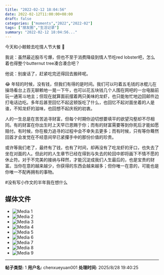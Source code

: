 ```yaml
---
title: "2022-02-12 18:04:56"
date: 2022-02-12T11:00:00+08:00
draft: false
categories: ["moments","2022","2022-02"]
tags: ["朋友圈","生活记录"]
summary: "2022-02-12 18:04:56..."
---
```


今天和小鲸鲸去吃情人节大餐 🥀

我说：虽然最近股币亏爆，但也不至于消费降级到情人节吃red lobster吧，怎么着也得整个butternut tree凑合凑合吧？

他说：别废话了，赶紧吃完还得回去搬砖呢。

😂 年轻的时候，没有钱，但我们有得的是时间。我们可以叼着五毛钱的冰棍儿在操场看台上百无聊赖地一晃一下午，也可以花五块钱几个人围在网吧的一台电脑前玩一通宵斗地主；但现在就算面前摆着两只美味的龙虾，也只能匆忙地边回邮件边打电话边吃。多年后甚至回忆不起这顿饭吃了什么，也回忆不起对面坐着的人是谁，不知龙虾的滋味，也回想不起庆祝的初衷。

人的一生总是在苦苦追寻财富，但每个时期你迫切想要填平的欲望沟壑却不尽相同。有的财富在你出生时上天早已恩赐于你；而有的财富需要等到你死后才能如愿赔付。有时候，你在极力追寻的过程中会不幸失去更多；而有时候，只有等你蓦然回首才会发觉在不经意间早已紧攥手中的那份价值的珍贵。

或许等我们老了，最终有了钱，也有了时间，却再没有了吃龙虾的牙口，也失去了坐在对面的人。但此时的人生章节已经在得到与失去的轮回中即将画下不情不愿的休止符。对于不完美的接纳与释然，才能沉淀成我们人生最后的，也是宝贵的财富。当你在意的越来越少，你获得的东西会越来越多；但你唯一在意的，可能也是你唯一不配再拥有的事物。

#没有写小作文的半年我在想什么

## 媒体文件

- ![Media 1](/Moments/photos/2022-02-12/202202121804560.jpg)
- ![Media 2](/Moments/photos/2022-02-12/202202121804561.jpg)
- ![Media 3](/Moments/photos/2022-02-12/202202121804562.jpg)
- ![Media 4](/Moments/photos/2022-02-12/202202121804563.jpg)
- ![Media 5](/Moments/photos/2022-02-12/202202121804564.jpg)
- ![Media 6](/Moments/photos/2022-02-12/202202121804565.jpg)
- ![Media 7](/Moments/photos/2022-02-12/202202121804566.jpg)
- ![Media 8](/Moments/photos/2022-02-12/202202121804567.jpg)
- ![Media 9](/Moments/photos/2022-02-12/202202121804568.jpg)

---

**帖子类型:** 1
**用户名:** chenxueyuan001
**处理时间:** 2025/8/28 19:40:25